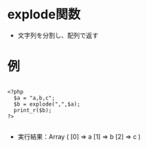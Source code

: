 # explode関数
- 文字列を分割し、配列で返す

# 例

```

<?php
  $a = "a,b,c";
  $b = explode(",",$a);
  print_r($b);
?>


```
- 実行結果：Array ( [0] => a [1] => b [2] => c )

